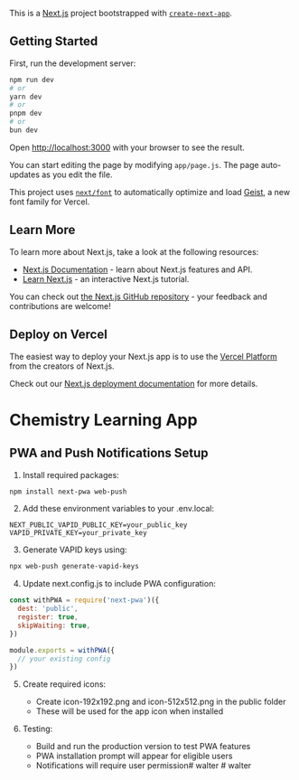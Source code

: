 This is a [Next.js](https://nextjs.org) project bootstrapped with [`create-next-app`](https://github.com/vercel/next.js/tree/canary/packages/create-next-app).

## Getting Started

First, run the development server:

```bash
npm run dev
# or
yarn dev
# or
pnpm dev
# or
bun dev
```

Open [http://localhost:3000](http://localhost:3000) with your browser to see the result.

You can start editing the page by modifying `app/page.js`. The page auto-updates as you edit the file.

This project uses [`next/font`](https://nextjs.org/docs/app/building-your-application/optimizing/fonts) to automatically optimize and load [Geist](https://vercel.com/font), a new font family for Vercel.

## Learn More

To learn more about Next.js, take a look at the following resources:

- [Next.js Documentation](https://nextjs.org/docs) - learn about Next.js features and API.
- [Learn Next.js](https://nextjs.org/learn) - an interactive Next.js tutorial.

You can check out [the Next.js GitHub repository](https://github.com/vercel/next.js) - your feedback and contributions are welcome!

## Deploy on Vercel

The easiest way to deploy your Next.js app is to use the [Vercel Platform](https://vercel.com/new?utm_medium=default-template&filter=next.js&utm_source=create-next-app&utm_campaign=create-next-app-readme) from the creators of Next.js.

Check out our [Next.js deployment documentation](https://nextjs.org/docs/app/building-your-application/deploying) for more details.

# Chemistry Learning App

## PWA and Push Notifications Setup

1. Install required packages:
```bash
npm install next-pwa web-push
```

2. Add these environment variables to your .env.local:
```
NEXT_PUBLIC_VAPID_PUBLIC_KEY=your_public_key
VAPID_PRIVATE_KEY=your_private_key
```

3. Generate VAPID keys using:
```bash
npx web-push generate-vapid-keys
```

4. Update next.config.js to include PWA configuration:
```javascript
const withPWA = require('next-pwa')({
  dest: 'public',
  register: true,
  skipWaiting: true,
})

module.exports = withPWA({
  // your existing config
})
```

5. Create required icons:
   - Create icon-192x192.png and icon-512x512.png in the public folder
   - These will be used for the app icon when installed

6. Testing:
   - Build and run the production version to test PWA features
   - PWA installation prompt will appear for eligible users
   - Notifications will require user permission#   w a l t e r  
 #   w a l t e r  
 